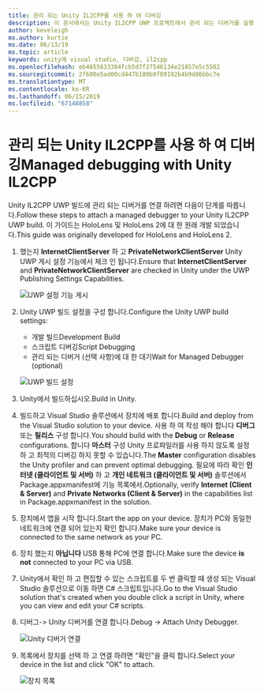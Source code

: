 ```yaml
---
title: 관리 되는 Unity IL2CPP를 사용 하 여 디버깅
description: 이 문서에서는 Unity IL2CPP UWP 프로젝트에서 관리 되는 디버거를 실행 하는 방법에 설명 합니다.
author: keveleigh
ms.author: kurtie
ms.date: 06/13/19
ms.topic: article
keywords: unity에 visual studio, 디버깅, il2cpp
ms.openlocfilehash: eb4655633384fcb5d7f27546134e21857e5c5502
ms.sourcegitcommit: 2f600e5ad00cd447b180b0f89192b4b9d86bbc7e
ms.translationtype: MT
ms.contentlocale: ko-KR
ms.lasthandoff: 06/15/2019
ms.locfileid: "67148858"
---
```

# <a name="managed-debugging-with-unity-il2cpp"></a><span data-ttu-id="6cb27-104">관리 되는 Unity IL2CPP를 사용 하 여 디버깅</span><span class="sxs-lookup"><span data-stu-id="6cb27-104">Managed debugging with Unity IL2CPP</span></span>

<span data-ttu-id="6cb27-105">Unity IL2CPP UWP 빌드에 관리 되는 디버거를 연결 하려면 다음이 단계를 따릅니다.</span><span class="sxs-lookup"><span data-stu-id="6cb27-105">Follow these steps to attach a managed debugger to your Unity IL2CPP UWP build.</span></span> <span data-ttu-id="6cb27-106">이 가이드는 HoloLens 및 HoloLens 2에 대 한 원래 개발 되었습니다.</span><span class="sxs-lookup"><span data-stu-id="6cb27-106">This guide was originally developed for HoloLens and HoloLens 2.</span></span>

1. <span data-ttu-id="6cb27-107">했는지 **InternetClientServer** 하 고 **PrivateNetworkClientServer** Unity UWP 게시 설정 기능에서 체크 인 됩니다.</span><span class="sxs-lookup"><span data-stu-id="6cb27-107">Ensure that **InternetClientServer** and **PrivateNetworkClientServer** are checked in Unity under the UWP Publishing Settings Capabilities.</span></span>

    ![UWP 설정 기능 게시](images/il2cpp-debugging-capabilities.png)

1. <span data-ttu-id="6cb27-109">Unity UWP 빌드 설정을 구성 합니다.</span><span class="sxs-lookup"><span data-stu-id="6cb27-109">Configure the Unity UWP build settings:</span></span>
    - <span data-ttu-id="6cb27-110">개발 빌드</span><span class="sxs-lookup"><span data-stu-id="6cb27-110">Development Build</span></span>
    - <span data-ttu-id="6cb27-111">스크립트 디버깅</span><span class="sxs-lookup"><span data-stu-id="6cb27-111">Script Debugging</span></span>
    - <span data-ttu-id="6cb27-112">관리 되는 디버거 (선택 사항)에 대 한 대기</span><span class="sxs-lookup"><span data-stu-id="6cb27-112">Wait for Managed Debugger (optional)</span></span>

    ![UWP 빌드 설정](images/il2cpp-debugging-build.png)

1. <span data-ttu-id="6cb27-114">Unity에서 빌드하십시오.</span><span class="sxs-lookup"><span data-stu-id="6cb27-114">Build in Unity.</span></span>
1. <span data-ttu-id="6cb27-115">빌드하고 Visual Studio 솔루션에서 장치에 배포 합니다.</span><span class="sxs-lookup"><span data-stu-id="6cb27-115">Build and deploy from the Visual Studio solution to your device.</span></span> <span data-ttu-id="6cb27-116">사용 하 여 작성 해야 합니다 **디버그** 또는 **릴리스** 구성 합니다.</span><span class="sxs-lookup"><span data-stu-id="6cb27-116">You should build with the **Debug** or **Release** configurations.</span></span> <span data-ttu-id="6cb27-117">합니다 **마스터** 구성 Unity 프로파일러를 사용 하지 않도록 설정 하 고 최적의 디버깅 하지 못할 수 있습니다.</span><span class="sxs-lookup"><span data-stu-id="6cb27-117">The **Master** configuration disables the Unity profiler and can prevent optimal debugging.</span></span> <span data-ttu-id="6cb27-118">필요에 따라 확인 **인터넷 (클라이언트 및 서버)** 하 고 **개인 네트워크 (클라이언트 및 서버)** 솔루션에서 Package.appxmanifest에 기능 목록에서.</span><span class="sxs-lookup"><span data-stu-id="6cb27-118">Optionally, verify **Internet (Client & Server)** and **Private Networks (Client & Server)** in the capabilities list in Package.appxmanifest in the solution.</span></span>
1. <span data-ttu-id="6cb27-119">장치에서 앱을 시작 합니다.</span><span class="sxs-lookup"><span data-stu-id="6cb27-119">Start the app on your device.</span></span> <span data-ttu-id="6cb27-120">장치가 PC와 동일한 네트워크에 연결 되어 있는지 확인 합니다.</span><span class="sxs-lookup"><span data-stu-id="6cb27-120">Make sure your device is connected to the same network as your PC.</span></span>
1. <span data-ttu-id="6cb27-121">장치 했는지 **아닙니다** USB 통해 PC에 연결 합니다.</span><span class="sxs-lookup"><span data-stu-id="6cb27-121">Make sure the device **is not** connected to your PC via USB.</span></span>
1. <span data-ttu-id="6cb27-122">Unity에서 확인 하 고 편집할 수 있는 스크립트를 두 번 클릭할 때 생성 되는 Visual Studio 솔루션으로 이동 하면 C# 스크립트입니다.</span><span class="sxs-lookup"><span data-stu-id="6cb27-122">Go to the Visual Studio solution that's created when you double click a script in Unity, where you can view and edit your C# scripts.</span></span>
1. <span data-ttu-id="6cb27-123">디버그-> Unity 디버거를 연결 합니다.</span><span class="sxs-lookup"><span data-stu-id="6cb27-123">Debug -> Attach Unity Debugger.</span></span>

    ![Unity 디버거 연결](images/il2cpp-debugging-attach.png)

1. <span data-ttu-id="6cb27-125">목록에서 장치를 선택 하 고 연결 하려면 "확인"을 클릭 합니다.</span><span class="sxs-lookup"><span data-stu-id="6cb27-125">Select your device in the list and click "OK" to attach.</span></span>

    ![장치 목록](images/il2cpp-debugging-machines.png)
